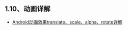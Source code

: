 ## 1.10、动画详解
- [Android动画效果translate、scale、alpha、rotate详解](http://blog.csdn.net/sun6255028/article/details/6735025)